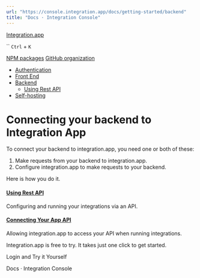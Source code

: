 ```yaml
---
url: "https://console.integration.app/docs/getting-started/backend"
title: "Docs · Integration Console"
---
```


[Integration.app](https://integration.app/)

`` `Ctrl` + `K`

[NPM packages](https://www.npmjs.com/~integration.app) [GitHub organization](https://github.com/integration-app)

- [Authentication](https://console.integration.app/docs/getting-started/authentication)
- [Front End](https://console.integration.app/docs/getting-started/front-end)
- [Backend](https://console.integration.app/docs/getting-started/backend)
  - [Using Rest API](https://console.integration.app/docs/getting-started/backend/rest-api)
- [Self-hosting](https://console.integration.app/docs/getting-started/self-hosting)

# Connecting your backend to Integration App

To connect your backend to integration.app, you need one or both of these:

1. Make requests from your backend to integration.app.
2. Configure integration.app to make requests to your backend.

Here is how you do it.

#### [Using Rest API](https://console.integration.app/docs/getting-started/backend/rest-api)

Configuring and running your integrations via an API.

#### [Connecting Your App API](https://console.integration.app/docs/membrane/interfaces/internal-api)

Allowing integration.app to access your API when running integrations.

Integration.app is free to try. It takes just one click to get started.

Login and Try it Yourself

Docs · Integration Console